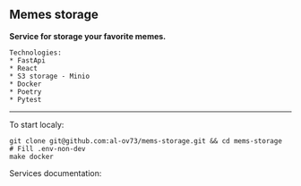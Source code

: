 Memes storage
---
<b>Service for storage your favorite memes.</b></br>

```
Technologies:
* FastApi
* React
* S3 storage - Minio
* Docker
* Poetry
* Pytest
```

---
To start localy:
```commandline
git clone git@github.com:al-ov73/mems-storage.git && cd mems-storage
# Fill .env-non-dev
make docker
```
Services documentation:
